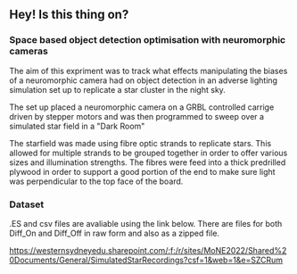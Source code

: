 ## Hey! Is this thing on?
### Space based object detection optimisation with neuromorphic cameras

The aim of this expriment was to track what effects manipulating the biases of a neuromorphic camera had on object detection in an adverse lighting simulation set up to replicate a star cluster in the night sky. 

The set up placed a neuromorphic camera on a GRBL controlled carrige driven by stepper motors and was then programmed to sweep over a simulated star field in a "Dark Room" 

The starfield was made using fibre optic strands to replicate stars. This allowed for multiple strands to be grouped together in order to offer various sizes and illumination strengths. The fibres were feed into a thick predrilled plywood in order to support a good portion of the end to make sure light was perpendicular to the top face of the board.





### Dataset

.ES and csv files are avaliable using the link below. There are files for both Diff_On and Diff_Off in raw form and also as a zipped file.

https://westernsydneyedu.sharepoint.com/:f:/r/sites/MoNE2022/Shared%20Documents/General/SimulatedStarRecordings?csf=1&web=1&e=SZCRum
